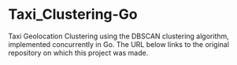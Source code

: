 # Taxi_Clustering-Go
Taxi Geolocation Clustering using the DBSCAN clustering algorithm, implemented concurrently in Go. The URL below links to the original repository on which this project was made.
